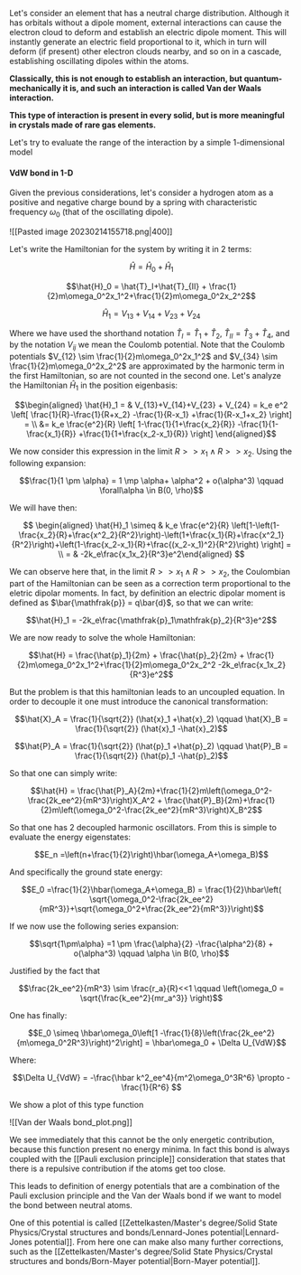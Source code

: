 Let's consider an element that has a neutral charge distribution. 
Although it has orbitals without a dipole moment, external interactions can cause the electron cloud to deform and establish an electric dipole moment. This will instantly generate an electric field proportional to it, which in turn will deform (if present) other electron clouds nearby, and so on in a cascade, establishing oscillating dipoles within the atoms.

**Classically, this is not enough to establish an interaction, but quantum-mechanically it is, and such** 
**an interaction is called Van der Waals interaction.**

**This type of interaction is present in every solid, but is more meaningful in crystals made of rare gas elements.**

Let's try to evaluate the range of the interaction by a simple 1-dimensional model

#### VdW bond in 1-D

Given the previous considerations, let's consider a hydrogen atom as a positive and negative charge bound by a spring with characteristic frequency $\omega_0$ (that of the oscillating dipole).

![[Pasted image 20230214155718.png|400]]

Let's write the Hamiltonian for the system by writing it in 2 terms:

$$\hat{H} = \hat{H}_0 + \hat{H}_1$$

$$\hat{H}_0 = \hat{T}_I+\hat{T}_{II} + \frac{1}{2}m\omega_0^2x_1^2+\frac{1}{2}m\omega_0^2x_2^2$$

$$\hat{H}_1 = V_{13}+V_{14}+V_{23} + V_{24}$$

Where we have used the shorthand notation $\hat{T}_I = \hat{T}_1 + \hat{T}_2$, $\hat{T}_{II} = \hat{T}_3 + \hat{T}_4$, and by the notation $V_{ij}$ we mean the Coulomb potential. Note that the Coulomb potentials $V_{12} \sim \frac{1}{2}m\omega_0^2x_1^2$ and $V_{34} \sim \frac{1}{2}m\omega_0^2x_2^2$ are approximated by the harmonic term in the first Hamiltonian, so are not counted in the second one.
Let's analyze the Hamiltonian $\hat{H}_1$ in the position eigenbasis:

$$\begin{aligned} \hat{H}_1 = & V_{13}+V_{14}+V_{23} + V_{24} = k_e e^2 \left[ \frac{1}{R}-\frac{1}{R+x_2} -\frac{1}{R-x_1} +\frac{1}{R-x_1+x_2} \right] = \\ &= k_e \frac{e^2}{R} \left[ 1-\frac{1}{1+\frac{x_2}{R}} -\frac{1}{1-\frac{x_1}{R}} +\frac{1}{1+\frac{x_2-x_1}{R}} \right] \end{aligned}$$

We now consider this expression in the limit $R>>x_1 \wedge R>>x_2$.
Using the following expansion:

$$\frac{1}{1 \pm \alpha} = 1 \mp \alpha+ \alpha^2 + o(\alpha^3) \qquad \forall\alpha \in B(0, \rho)$$

We will have then:

$$ \begin{aligned} \hat{H}_1 \simeq  & k_e \frac{e^2}{R} \left[1-\left(1-\frac{x_2}{R}+\frac{x^2_2}{R^2}\right)-\left(1+\frac{x_1}{R}+\frac{x^2_1}{R^2}\right)+\left(1-\frac{x_2-x_1}{R}+\frac{(x_2-x_1)^2}{R^2}\right) \right] = \\ = & -2k_e\frac{x_1x_2}{R^3}e^2\end{aligned} $$

We can observe here that, in the limit $R>>x_1 \wedge R>>x_2$, the Coulombian part of the Hamiltonian can be seen as a correction term proportional to the eletric dipolar moments.
In fact, by definition an electric dipolar moment is defined as $\bar{\mathfrak{p}} = q\bar{d}$, so that we can write:

$$\hat{H}_1  = -2k_e\frac{\mathfrak{p}_1\mathfrak{p}_2}{R^3}e^2$$

We are now ready to solve the whole Hamiltonian:

$$\hat{H} = \frac{\hat{p}_1}{2m} + \frac{\hat{p}_2}{2m} + \frac{1}{2}m\omega_0^2x_1^2+\frac{1}{2}m\omega_0^2x_2^2 -2k_e\frac{x_1x_2}{R^3}e^2$$

But the problem is that this hamiltonian leads to an uncoupled equation. In order to decouple it one must introduce the canonical transformation:

$$\hat{X}_A = \frac{1}{\sqrt{2}} (\hat{x}_1 +\hat{x}_2) \qquad \hat{X}_B = \frac{1}{\sqrt{2}} (\hat{x}_1 -\hat{x}_2)$$

$$\hat{P}_A = \frac{1}{\sqrt{2}} (\hat{p}_1 +\hat{p}_2) \qquad \hat{P}_B = \frac{1}{\sqrt{2}} (\hat{p}_1 -\hat{p}_2)$$

So that one can simply write:

$$\hat{H} = \frac{\hat{P}_A}{2m}+\frac{1}{2}m\left(\omega_0^2-\frac{2k_ee^2}{mR^3}\right)X_A^2 + \frac{\hat{P}_B}{2m}+\frac{1}{2}m\left(\omega_0^2-\frac{2k_ee^2}{mR^3}\right)X_B^2$$

So that one has 2 decoupled harmonic oscillators. From this is simple to evaluate the energy eigenstates:

$$E_n =\left(n+\frac{1}{2}\right)\hbar(\omega_A+\omega_B)$$

And specifically the ground state energy:

$$E_0 =\frac{1}{2}\hbar(\omega_A+\omega_B) = \frac{1}{2}\hbar\left( \sqrt{\omega_0^2-\frac{2k_ee^2}{mR^3}}+\sqrt{\omega_0^2+\frac{2k_ee^2}{mR^3}}\right)$$

If we now use the following series expansion:

$$\sqrt{1\pm\alpha} =1 \pm \frac{\alpha}{2} -\frac{\alpha^2}{8} + o(\alpha^3) \qquad \alpha \in B(0, \rho)$$

Justified by the fact that 

$$\frac{2k_ee^2}{mR^3} \sim \frac{r_a}{R}<<1 \qquad \left(\omega_0 = \sqrt{\frac{k_ee^2}{mr_a^3}} \right)$$

One has finally:

$$E_0 \simeq \hbar\omega_0\left[1 -\frac{1}{8}\left(\frac{2k_ee^2}{m\omega_0^2R^3}\right)^2\right] = \hbar\omega_0 + \Delta U_{VdW}$$

Where:

$$\Delta U_{VdW} = -\frac{\hbar k^2_ee^4}{m^2\omega_0^3R^6} \propto -\frac{1}{R^6} $$

We show a plot of this type function

![[Van der Waals bond_plot.png]]

We see immediately that this cannot be the only energetic contribution, because this function present no energy minima. In fact this bond is always coupled with the [[Pauli exclusion principle]] consideration that states that there is a repulsive contribution if the atoms get too close.

This leads to definition of energy potentials that are a combination of the Pauli exclusion principle and the Van der Waals bond if we want to model the bond between neutral atoms.

One of this potential is called [[Zettelkasten/Master's degree/Solid State Physics/Crystal structures and bonds/Lennard-Jones potential|Lennard-Jones potential]]. From here one can make also many further corrections, such as the [[Zettelkasten/Master's degree/Solid State Physics/Crystal structures and bonds/Born-Mayer potential|Born-Mayer potential]].